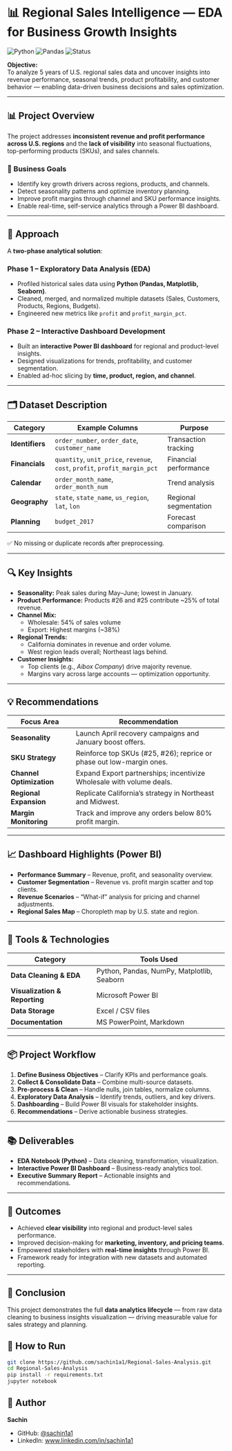 # 📊 Regional Sales Intelligence — EDA for Business Growth Insights

![Python](https://img.shields.io/badge/Python-3.8+-blue.svg)
![Pandas](https://img.shields.io/badge/Pandas-1.3+-green.svg)
![Status](https://img.shields.io/badge/Status-Complete-success.svg)

**Objective:**  
To analyze 5 years of U.S. regional sales data and uncover insights into revenue performance, seasonal trends, product profitability, and customer behavior — enabling data-driven business decisions and sales optimization.

---

## 📊 Project Overview

The project addresses **inconsistent revenue and profit performance across U.S. regions** and the **lack of visibility** into seasonal fluctuations, top-performing products (SKUs), and sales channels.

### 🎯 Business Goals
- Identify key growth drivers across regions, products, and channels.  
- Detect seasonality patterns and optimize inventory planning.  
- Improve profit margins through channel and SKU performance insights.  
- Enable real-time, self-service analytics through a Power BI dashboard.

---

## 🧠 Approach

A **two-phase analytical solution**:

### **Phase 1 – Exploratory Data Analysis (EDA)**
- Profiled historical sales data using **Python (Pandas, Matplotlib, Seaborn)**.  
- Cleaned, merged, and normalized multiple datasets (Sales, Customers, Products, Regions, Budgets).  
- Engineered new metrics like `profit` and `profit_margin_pct`.

### **Phase 2 – Interactive Dashboard Development**
- Built an **interactive Power BI dashboard** for regional and product-level insights.  
- Designed visualizations for trends, profitability, and customer segmentation.  
- Enabled ad-hoc slicing by **time, product, region, and channel**.

---

## 🗂️ Dataset Description

| Category     | Example Columns                            | Purpose                            |
|---------------|---------------------------------------------|------------------------------------|
| **Identifiers** | `order_number`, `order_date`, `customer_name` | Transaction tracking |
| **Financials** | `quantity`, `unit_price`, `revenue`, `cost`, `profit`, `profit_margin_pct` | Financial performance |
| **Calendar** | `order_month_name`, `order_month_num` | Trend analysis |
| **Geography** | `state`, `state_name`, `us_region`, `lat`, `lon` | Regional segmentation |
| **Planning** | `budget_2017` | Forecast comparison |

✅ No missing or duplicate records after preprocessing.

---

## 🔍 Key Insights

- **Seasonality:** Peak sales during May–June; lowest in January.  
- **Product Performance:** Products #26 and #25 contribute ~25% of total revenue.  
- **Channel Mix:**  
  - Wholesale: 54% of sales volume  
  - Export: Highest margins (~38%)  
- **Regional Trends:**  
  - California dominates in revenue and order volume.  
  - West region leads overall; Northeast lags behind.  
- **Customer Insights:**  
  - Top clients (e.g., *Aibox Company*) drive majority revenue.  
  - Margins vary across large accounts — optimization opportunity.

---

## 💡 Recommendations

| Focus Area | Recommendation |
|-------------|----------------|
| **Seasonality** | Launch April recovery campaigns and January boost offers. |
| **SKU Strategy** | Reinforce top SKUs (#25, #26); reprice or phase out low-margin ones. |
| **Channel Optimization** | Expand Export partnerships; incentivize Wholesale with volume deals. |
| **Regional Expansion** | Replicate California’s strategy in Northeast and Midwest. |
| **Margin Monitoring** | Track and improve any orders below 80% profit margin. |

---

## 📈 Dashboard Highlights (Power BI)

- **Performance Summary** – Revenue, profit, and seasonality overview.  
- **Customer Segmentation** – Revenue vs. profit margin scatter and top clients.  
- **Revenue Scenarios** – “What-if” analysis for pricing and channel adjustments.  
- **Regional Sales Map** – Choropleth map by U.S. state and region.

---

## 🧰 Tools & Technologies

| Category | Tools Used |
|-----------|-------------|
| **Data Cleaning & EDA** | Python, Pandas, NumPy, Matplotlib, Seaborn |
| **Visualization & Reporting** | Microsoft Power BI |
| **Data Storage** | Excel / CSV files |
| **Documentation** | MS PowerPoint, Markdown |

---

## 📦 Project Workflow

1. **Define Business Objectives** – Clarify KPIs and performance goals.  
2. **Collect & Consolidate Data** – Combine multi-source datasets.  
3. **Pre-process & Clean** – Handle nulls, join tables, normalize columns.  
4. **Exploratory Data Analysis** – Identify trends, outliers, and key drivers.  
5. **Dashboarding** – Build Power BI visuals for stakeholder insights.  
6. **Recommendations** – Derive actionable business strategies.

---

## 📚 Deliverables

- **EDA Notebook (Python)** – Data cleaning, transformation, visualization.  
- **Interactive Power BI Dashboard** – Business-ready analytics tool.  
- **Executive Summary Report** – Actionable insights and recommendations.

---

## 🧩 Outcomes

- Achieved **clear visibility** into regional and product-level sales performance.  
- Improved decision-making for **marketing, inventory, and pricing teams**.  
- Empowered stakeholders with **real-time insights** through Power BI.  
- Framework ready for integration with new datasets and automated reporting.

---

## 🏁 Conclusion

This project demonstrates the full **data analytics lifecycle** — from raw data cleaning to business insights visualization — driving measurable value for sales strategy and planning.


## 🚀 How to Run
```bash
git clone https://github.com/sachin1a1/Regional-Sales-Analysis.git
cd Regional-Sales-Analysis
pip install -r requirements.txt
jupyter notebook
```

## 👤 Author
**Sachin**
- GitHub: [@sachin1a1](https://github.com/sachin1a1)
- LinkedIn: www.linkedin.com/in/sachin1a1

